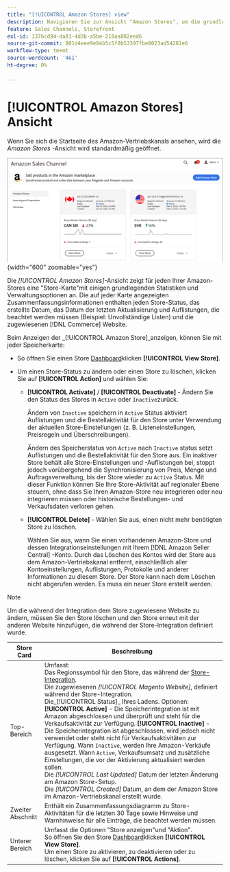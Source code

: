 ```yaml
---
title: "[!UICONTROL Amazon Stores] view"
description: Navigieren Sie zur Ansicht "Amazon Stores", um die grundlegenden Statistiken für jeden Ihrer Amazon Stores zu überprüfen und auf die Verwaltungsoptionen zuzugreifen.
feature: Sales Channels, Storefront
exl-id: 1376cd84-da81-4d3b-a5be-218aa802eed6
source-git-commit: 801d4eee9e84b5c5f8b53397fbe8023ad54281e6
workflow-type: tm+mt
source-wordcount: '461'
ht-degree: 0%

---
```


# [!UICONTROL Amazon Stores] Ansicht

Wenn Sie sich die Startseite des Amazon-Vertriebskanals ansehen, wird die _Amazon Stores_ -Ansicht wird standardmäßig geöffnet.

![Ansicht &quot;Amazon Stores&quot;](assets/amazon-sales-channel-home-tabs.png){width="600" zoomable="yes"}

Die _[!UICONTROL Amazon Stores]_-Ansicht zeigt für jeden Ihrer Amazon-Stores eine &quot;Store-Karte&quot;mit einigen grundlegenden Statistiken und Verwaltungsoptionen an. Die auf jeder Karte angezeigten Zusammenfassungsinformationen enthalten jeden Store-Status, das erstellte Datum, das Datum der letzten Aktualisierung und Auflistungen, die beachtet werden müssen (Beispiel: Unvollständige Listen) und die zugewiesenen [!DNL Commerce] Website.

Beim Anzeigen der _[!UICONTROL Amazon Store]_anzeigen, können Sie mit jeder Speicherkarte:

- So öffnen Sie einen Store [Dashboard](./amazon-store-dashboard.md)klicken **[!UICONTROL View Store]**.

- Um einen Store-Status zu ändern oder einen Store zu löschen, klicken Sie auf **[!UICONTROL Action]** und wählen Sie:

   - **[!UICONTROL Activate]** / **[!UICONTROL Deactivate]** - Ändern Sie den Status des Stores in `Active` oder `Inactive`zurück.

     Ändern von `Inactive` speichern in `Active` Status aktiviert Auflistungen und die Bestellaktivität für den Store unter Verwendung der aktuellen Store-Einstellungen (z. B. Listeneinstellungen, Preisregeln und Überschreibungen).

     Ändern des Speicherstatus von `Active` nach `Inactive` status setzt Auflistungen und die Bestellaktivität für den Store aus. Ein inaktiver Store behält alle Store-Einstellungen und -Auflistungen bei, stoppt jedoch vorübergehend die Synchronisierung von Preis, Menge und Auftragsverwaltung, bis der Store wieder zu `Active` Status. Mit dieser Funktion können Sie Ihre Store-Aktivität auf regionaler Ebene steuern, ohne dass Sie Ihren Amazon-Store neu integrieren oder neu integrieren müssen oder historische Bestellungen- und Verkaufsdaten verloren gehen.

   - **[!UICONTROL Delete]** - Wählen Sie aus, einen nicht mehr benötigten Store zu löschen.

     Wählen Sie aus, wann Sie einen vorhandenen Amazon-Store und dessen Integrationseinstellungen mit Ihrem [!DNL Amazon Seller Central] -Konto. Durch das Löschen des Kontos wird der Store aus dem Amazon-Vertriebskanal entfernt, einschließlich aller Kontoeinstellungen, Auflistungen, Protokolle und anderer Informationen zu diesem Store. Der Store kann nach dem Löschen nicht abgerufen werden. Es muss ein neuer Store erstellt werden.

>[!NOTE]
>Um die während der Integration dem Store zugewiesene Website zu ändern, müssen Sie den Store löschen und den Store erneut mit der anderen Website hinzufügen, die während der Store-Integration definiert wurde.

| Store Card | Beschreibung |
|----------------|-----------------------------------------------------------------------------------------------------------------------------------------------------------------------------------------------------------------------------------------------------------------------------------------------------------------------------------------------------------------------------------------------------------------------------------------------------------------------------------------------------------------------------------------------------------------------------------------------------------------------------------------------------------------------------------------------------------------------------------------------------------------------------------------------------------------------|
| Top-Bereich | Umfasst: <br>Das Regionssymbol für den Store, das während der [Store-Integration](./store-integration.md).<br> Die zugewiesenen _[!UICONTROL Magento Website]_, definiert während der Store-Integration.<br>Die_[!UICONTROL Status]_ Ihres Ladens. Optionen: **[!UICONTROL Active]** - Die Speicherintegration ist mit Amazon abgeschlossen und überprüft und steht für die Verkaufsaktivität zur Verfügung. **[!UICONTROL Inactive]** - Die Speicherintegration ist abgeschlossen, wird jedoch nicht verwendet oder steht nicht für Verkaufsaktivitäten zur Verfügung. Wann `Inactive`, werden Ihre Amazon-Verkäufe ausgesetzt. Wann `Active`, Verkaufsumsatz und zusätzliche Einstellungen, die vor der Aktivierung aktualisiert werden sollen.<br>Die *[!UICONTROL Last Updated]* Datum der letzten Änderung am Amazon Store-Setup.<br>Die *[!UICONTROL Created]* Datum, an dem der Amazon Store im Amazon-Vertriebskanal erstellt wurde. |
| Zweiter Abschnitt | Enthält ein Zusammenfassungsdiagramm zu Store-Aktivitäten für die letzten 30 Tage sowie Hinweise und Warnhinweise für alle Einträge, die beachtet werden müssen. |
| Unterer Bereich | Umfasst die Optionen &quot;Store anzeigen&quot;und &quot;Aktion&quot;.<br>So öffnen Sie den Store [Dashboard](./amazon-store-dashboard.md)klicken **[!UICONTROL View Store]**.<br>Um einen Store zu aktivieren, zu deaktivieren oder zu löschen, klicken Sie auf **[!UICONTROL Actions]**. |
